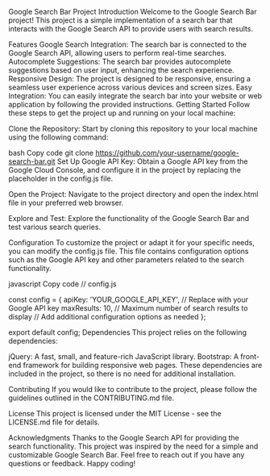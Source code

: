 Google Search Bar Project
Introduction
Welcome to the Google Search Bar project! This project is a simple implementation of a search bar that interacts with the Google Search API to provide users with search results.

Features
Google Search Integration: The search bar is connected to the Google Search API, allowing users to perform real-time searches.
Autocomplete Suggestions: The search bar provides autocomplete suggestions based on user input, enhancing the search experience.
Responsive Design: The project is designed to be responsive, ensuring a seamless user experience across various devices and screen sizes.
Easy Integration: You can easily integrate the search bar into your website or web application by following the provided instructions.
Getting Started
Follow these steps to get the project up and running on your local machine:

Clone the Repository: Start by cloning this repository to your local machine using the following command:

bash
Copy code
git clone https://github.com/your-username/google-search-bar.git
Set Up Google API Key: Obtain a Google API key from the Google Cloud Console, and configure it in the project by replacing the placeholder in the config.js file.

Open the Project: Navigate to the project directory and open the index.html file in your preferred web browser.

Explore and Test: Explore the functionality of the Google Search Bar and test various search queries.

Configuration
To customize the project or adapt it for your specific needs, you can modify the config.js file. This file contains configuration options such as the Google API key and other parameters related to the search functionality.

javascript
Copy code
// config.js

const config = {
  apiKey: 'YOUR_GOOGLE_API_KEY', // Replace with your Google API key
  maxResults: 10, // Maximum number of search results to display
  // Add additional configuration options as needed
};

export default config;
Dependencies
This project relies on the following dependencies:

jQuery: A fast, small, and feature-rich JavaScript library.
Bootstrap: A front-end framework for building responsive web pages.
These dependencies are included in the project, so there is no need for additional installation.

Contributing
If you would like to contribute to the project, please follow the guidelines outlined in the CONTRIBUTING.md file.

License
This project is licensed under the MIT License - see the LICENSE.md file for details.

Acknowledgments
Thanks to the Google Search API for providing the search functionality.
This project was inspired by the need for a simple and customizable Google Search Bar.
Feel free to reach out if you have any questions or feedback. Happy coding!
